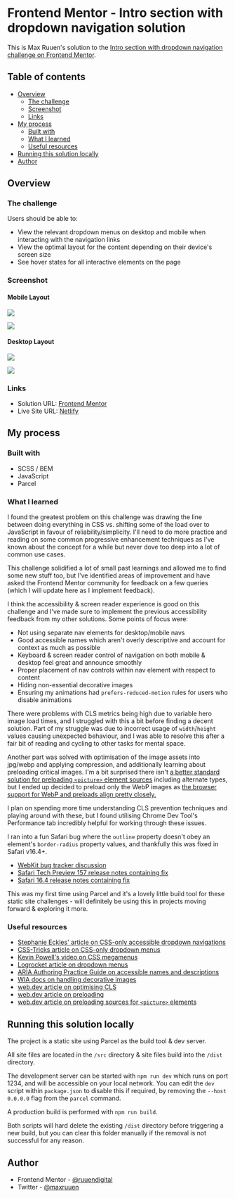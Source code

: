# Frontend Mentor - Intro section with dropdown navigation solution

This is Max Ruuen's solution to the [Intro section with dropdown navigation challenge on Frontend Mentor](https://www.frontendmentor.io/challenges/intro-section-with-dropdown-navigation-ryaPetHE5).

## Table of contents

- [Overview](#overview)
  - [The challenge](#the-challenge)
  - [Screenshot](#screenshot)
  - [Links](#links)
- [My process](#my-process)
  - [Built with](#built-with)
  - [What I learned](#what-i-learned)
  - [Useful resources](#useful-resources)
- [Running this solution locally](#running-this-solution-locally)
- [Author](#author)

## Overview

### The challenge

Users should be able to:

- View the relevant dropdown menus on desktop and mobile when interacting with the navigation links
- View the optimal layout for the content depending on their device's screen size
- See hover states for all interactive elements on the page

### Screenshot

#### Mobile Layout

![](./mobile.jpg)

![](./mobile-menu.jpg)

#### Desktop Layout

![](./desktop.jpg)

![](./desktop-menu.jpg)

### Links

- Solution URL: [Frontend Mentor]()
- Live Site URL: [Netlify](https://rd-challenge-dropdown-navigation.netlify.app/)

## My process

### Built with

- SCSS / BEM
- JavaScript
- Parcel

### What I learned

I found the greatest problem on this challenge was drawing the line between doing everything in CSS vs. shifting some of the load over to JavaScript in favour of reliability/simplicity. I'll need to do more practice and reading on some common progressive enhancement techniques as I've known about the concept for a while but never dove too deep into a lot of common use cases.

This challenge solidified a lot of small past learnings and allowed me to find some new stuff too, but I've identified areas of improvement and have asked the Frontend Mentor community for feedback on a few queries (which I will update here as I implement feedback).

I think the accessibility & screen reader experience is good on this challenge and I've made sure to implement the previous accessibility feedback from my other solutions. Some points of focus were:

- Not using separate nav elements for desktop/mobile navs
- Good accessible names which aren't overly descriptive and account for context as much as possible
- Keyboard & screen reader control of navigation on both mobile & desktop feel great and announce smoothly
- Proper placement of nav controls within nav element with respect to content
- Hiding non-essential decorative images
- Ensuring my animations had `prefers-reduced-motion` rules for users who disable animations

There were problems with CLS metrics being high due to variable hero image load times, and I struggled with this a bit before finding a decent solution. Part of my struggle was due to incorrect usage of `width`/`height` values causing unexpected behaviour, and I was able to resolve this after a fair bit of reading and cycling to other tasks for mental space.

Another part was solved with optimisation of the image assets into jpg/webp and applying compression, and additionally learning about preloading critical images. I'm a bit surprised there isn't [a better standard solution for preloading `<picture>` element sources](https://web.dev/articles/preload-responsive-images#preload_and_picture) including alternate types, but I ended up decided to preload only the WebP images as [the browser support for WebP and preloads align pretty closely.](https://www.bronco.co.uk/our-ideas/using-relpreload-for-responsive-images/)

I plan on spending more time understanding CLS prevention techniques and playing around with these, but I found utilising Chrome Dev Tool's Performance tab incredibly helpful for working through these issues.

I ran into a fun Safari bug where the `outline` property doesn't obey an element's `border-radius` property values, and thankfully this was fixed in Safari v16.4+.

- [WebKit bug tracker discussion](https://bugs.webkit.org/show_bug.cgi?id=20807#c28)
- [Safari Tech Preview 157 release notes containing fix](https://webkit.org/blog/13575/release-notes-for-safari-technology-preview-157/)
- [Safari 16.4 release notes containing fix](https://webkit.org/blog/13966/webkit-features-in-safari-16-4/)

This was my first time using Parcel and it's a lovely little build tool for these static site challenges - will definitely be using this in projects moving forward & exploring it more.

### Useful resources

- [Stephanie Eckles' article on CSS-only accessible dropdown navigations](https://moderncss.dev/css-only-accessible-dropdown-navigation-menu/)
- [CSS-Tricks article on CSS-only dropdown menus](https://css-tricks.com/solved-with-css-dropdown-menus/)
- [Kevin Powell's video on CSS megamenus](https://www.youtube.com/watch?v=mPLIIUcjpCA)
- [Logrocket article on dropdown menus](https://blog.logrocket.com/making-dropdown-menus-css/)
- [ARIA Authoring Practice Guide on accessible names and descriptions](https://www.w3.org/WAI/ARIA/apg/practices/names-and-descriptions/)
- [WIA docs on handling decorative images](https://www.w3.org/WAI/tutorials/images/decorative/)
- [web.dev article on optimising CLS](https://web.dev/articles/optimize-cls)
- [web.dev article on preloading](https://web.dev/articles/preload-critical-assets)
- [web.dev article on preloading sources for `<picture>` elements](https://web.dev/articles/preload-responsive-images#preload_and_picture)

## Running this solution locally

The project is a static site using Parcel as the build tool & dev server.

All site files are located in the `/src` directory & site files build into the `/dist` directory.

The development server can be started with `npm run dev` which runs on port 1234, and will be accessible on your local network. You can edit the `dev` script within `package.json` to disable this if required, by removing the `--host 0.0.0.0` flag from the `parcel` command.

A production build is performed with `npm run build`.

Both scripts will hard delete the existing `/dist` directory before triggering a new build, but you can clear this folder manually if the removal is not successful for any reason.

## Author

- Frontend Mentor - [@ruuendigital](https://www.frontendmentor.io/profile/ruuendigital)
- Twitter - [@maxruuen](https://www.twitter.com/maxruuen)
